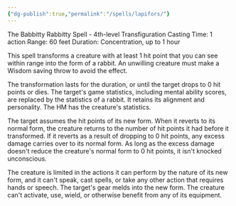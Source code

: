 ```yaml
---
{"dg-publish":true,"permalink":"/spells/lapifors/"}
---
```


The Babbitty Rabbitty Spell - 4th-level Transfiguration 
Casting Time: 1 action 
Range: 60 feet 
Duration: Concentration, up to 1 hour 

This spell transforms a creature with at least 1 hit point that you can see within range into the form of a rabbit. An unwilling creature must make a Wisdom saving throw to avoid the effect.

The transformation lasts for the duration, or until the target drops to 0 hit points or dies. The target's game statistics, including mental ability scores, are replaced by the statistics of a rabbit. It retains its alignment and personality. The HM has the creature's statistics. 

The target assumes the hit points of its new form. When it reverts to its normal form, the creature returns to the number of hit points it had before it transformed. If it reverts as a result of dropping to 0 hit points, any excess damage carries over to its normal form. As long as the excess damage doesn't reduce the creature's normal form to 0 hit points, it isn't knocked unconscious. 

The creature is limited in the actions it can perform by the nature of its new form, and it can't speak, cast spells, or take any other action that requires hands or speech. The target's gear melds into the new form. The creature can't activate, use, wield, or otherwise benefit from any of its equipment.
